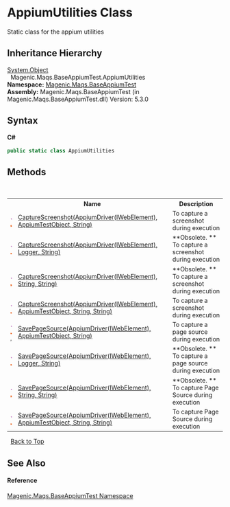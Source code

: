 # AppiumUtilities Class
 

Static class for the appium utilities


## Inheritance Hierarchy
<a href="http://msdn2.microsoft.com/en-us/library/e5kfa45b" target="_blank">System.Object</a><br />&nbsp;&nbsp;Magenic.Maqs.BaseAppiumTest.AppiumUtilities<br />
**Namespace:**&nbsp;<a href="MAQS_5/Appium_AUTOGENERATED/Magenic-Maqs-BaseAppiumTest_Namespace">Magenic.Maqs.BaseAppiumTest</a><br />**Assembly:**&nbsp;Magenic.Maqs.BaseAppiumTest (in Magenic.Maqs.BaseAppiumTest.dll) Version: 5.3.0

## Syntax

**C#**<br />
``` C#
public static class AppiumUtilities
```


## Methods
&nbsp;<table><tr><th></th><th>Name</th><th>Description</th></tr><tr><td>![Public method](media/pubmethod.gif "Public method")![Static member](media/static.gif "Static member")</td><td><a href="MAQS_5/Appium_AUTOGENERATED/AppiumUtilities-CaptureScreenshot_Method_(AppiumDriver`1(IWebElement),_AppiumTestObject,_String)">CaptureScreenshot(AppiumDriver(IWebElement), AppiumTestObject, String)</a></td><td>
To capture a screenshot during execution</td></tr><tr><td>![Public method](media/pubmethod.gif "Public method")![Static member](media/static.gif "Static member")</td><td><a href="MAQS_5/Appium_AUTOGENERATED/AppiumUtilities-CaptureScreenshot_Method_(AppiumDriver`1(IWebElement),_Logger,_String)">CaptureScreenshot(AppiumDriver(IWebElement), Logger, String)</a></td><td> **Obsolete. **
To capture a screenshot during execution</td></tr><tr><td>![Public method](media/pubmethod.gif "Public method")![Static member](media/static.gif "Static member")</td><td><a href="MAQS_5/Appium_AUTOGENERATED/AppiumUtilities-CaptureScreenshot_Method_(AppiumDriver`1(IWebElement),_String,_String)">CaptureScreenshot(AppiumDriver(IWebElement), String, String)</a></td><td> **Obsolete. **
To capture a screenshot during execution</td></tr><tr><td>![Public method](media/pubmethod.gif "Public method")![Static member](media/static.gif "Static member")</td><td><a href="MAQS_5/Appium_AUTOGENERATED/AppiumUtilities-CaptureScreenshot_Method_(AppiumDriver`1(IWebElement),_AppiumTestObject,_String,_String)">CaptureScreenshot(AppiumDriver(IWebElement), AppiumTestObject, String, String)</a></td><td>
To capture a screenshot during execution</td></tr><tr><td>![Public method](media/pubmethod.gif "Public method")![Static member](media/static.gif "Static member")![Code example](media/CodeExample.png "Code example")</td><td><a href="MAQS_5/Appium_AUTOGENERATED/AppiumUtilities-SavePageSource_Method_(AppiumDriver`1(IWebElement),_AppiumTestObject,_String)">SavePageSource(AppiumDriver(IWebElement), AppiumTestObject, String)</a></td><td>
To capture a page source during execution</td></tr><tr><td>![Public method](media/pubmethod.gif "Public method")![Static member](media/static.gif "Static member")</td><td><a href="MAQS_5/Appium_AUTOGENERATED/AppiumUtilities-SavePageSource_Method_(AppiumDriver`1(IWebElement),_Logger,_String)">SavePageSource(AppiumDriver(IWebElement), Logger, String)</a></td><td> **Obsolete. **
To capture a page source during execution</td></tr><tr><td>![Public method](media/pubmethod.gif "Public method")![Static member](media/static.gif "Static member")</td><td><a href="MAQS_5/Appium_AUTOGENERATED/AppiumUtilities-SavePageSource_Method_(AppiumDriver`1(IWebElement),_String,_String)">SavePageSource(AppiumDriver(IWebElement), String, String)</a></td><td> **Obsolete. **
To capture Page Source during execution</td></tr><tr><td>![Public method](media/pubmethod.gif "Public method")![Static member](media/static.gif "Static member")</td><td><a href="MAQS_5/Appium_AUTOGENERATED/AppiumUtilities-SavePageSource_Method_(AppiumDriver`1(IWebElement),_AppiumTestObject,_String,_String)">SavePageSource(AppiumDriver(IWebElement), AppiumTestObject, String, String)</a></td><td>
To capture Page Source during execution</td></tr></table>&nbsp;
<a href="#appiumutilities-class">Back to Top</a>

## See Also


#### Reference
<a href="MAQS_5/Appium_AUTOGENERATED/Magenic-Maqs-BaseAppiumTest_Namespace">Magenic.Maqs.BaseAppiumTest Namespace</a><br />